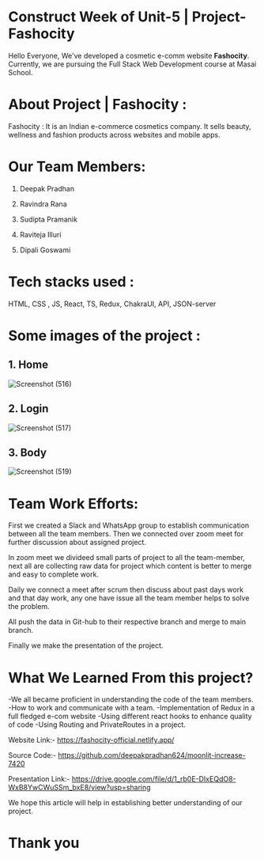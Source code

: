 
# Construct Week of Unit-5 | Project-Fashocity

Hello Everyone, We've developed a cosmetic e-comm website **Fashocity**. Currently, we are pursuing the Full Stack Web Development course at Masai School.



# About Project | Fashocity :

Fashocity : It is an Indian e-commerce cosmetics company. It sells beauty, wellness and fashion products across websites and mobile apps.

# Our Team Members:

1. Deepak Pradhan   

2. Ravindra Rana    

3. Sudipta Pramanik

4. Raviteja Illuri  

5. Dipali Goswami

# Tech stacks used :

HTML, CSS , JS, React, TS, Redux, ChakraUI, API, JSON-server



# Some images of the project :

## 1. Home
 ![Screenshot (516)](https://drive.google.com/file/d/10RNeflSc0vjIVZVFh4Q5BX7qU7CFAupT/view?usp=sharing)

## 2. Login
![Screenshot (517)](https://drive.google.com/file/d/1OHxSHNL617f1TaQX7zBfpkfH1YODF6CX/view?usp=sharing)

## 3. Body
![Screenshot (519)](https://drive.google.com/file/d/16xalpYN7FB-whxRarUhe-3JV7A0hlnRB/view?usp=sharing)






# Team Work Efforts:

First we created a Slack and WhatsApp group to establish communication between all the team members. Then we connected over zoom meet for further discussion about assigned project.

In zoom meet we divideed small parts of project to all the team-member, next all are collecting raw data for project which content is better to merge and easy to complete work.

Daily we connect a meet after scrum then discuss about past days work and that day work, any one have issue all the team member helps to solve the problem.

All push the data in Git-hub to their respective branch and merge to main branch.

Finally we make the presentation of the project.


# What We Learned From this project?

-We all became proficient in understanding the code of the team members.
-How to work and communicate with a team.
-Implementation of Redux in a full fledged e-com website
-Using different react hooks to enhance quality of code
-Using Routing and PrivateRoutes in a project.


Website Link:- https://fashocity-official.netlify.app/

Source Code:- https://github.com/deepakpradhan624/moonlit-increase-7420

Presentation Link:- https://drive.google.com/file/d/1_rb0E-DIxEQdO8-WxB8YwCWuSSm_bxE8/view?usp=sharing

We hope this article will help in establishing better understanding of our project.

# Thank you

